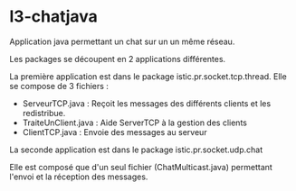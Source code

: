 # l3-chatjava
Application java permettant un chat sur un un même réseau.

Les packages se découpent en 2 applications différentes.

La première application est dans le package istic.pr.socket.tcp.thread.
Elle se compose de 3 fichiers :
- ServeurTCP.java : Reçoit les messages des différents clients et les redistribue.
- TraiteUnClient.java : Aide ServerTCP à la gestion des clients
- ClientTCP.java : Envoie des messages au serveur

La seconde application est dans le package istic.pr.socket.udp.chat

Elle est composé que d'un seul fichier (ChatMulticast.java) permettant l'envoi et la réception des messages.
